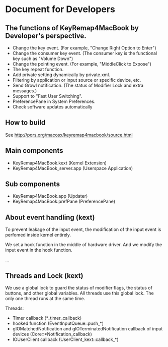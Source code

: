 Document for Developers
=======================

The functions of KeyRemap4MacBook by Developer's perspective.
-------------------------------------------------------------

* Change the key event. (For example, "Change Right Option to Enter")
* Change the consumer key event. (The consumer key is the functional key such as "Volume Down")
* Change the pointing event. (For example, "MiddleClick to Expose")
* The key repeat function.
* Add private setting dynamically by private.xml.
* Filtering by application or input source or specific device, etc.
* Send Growl notification. (The status of Modifier Lock and extra messages.)
* Support to "Fast User Switching".
* PreferencePane in System Preferences.
* Check software updates automatically


How to build
------------
See <http://pqrs.org/macosx/keyremap4macbook/source.html>


Main components
---------------
* KeyRemap4MacBook.kext (Kernel Extension)
* KeyRemap4MacBook_server.app (Userspace Application)


Sub components
--------------
* KeyRemap4MacBook.app (Updater)
* KeyRemap4MacBook.prefPane (PreferencePane)


About event handling (kext)
---------------------------
To prevent leakage of the input event, the modification of the input event is perfomed inside kernel entirely.

We set a hook function in the middle of hardware driver.
And we modify the input event in the hook function.

...


Threads and Lock (kext)
-----------------------
We use a global lock to guard the status of modifier flags, the status of buttons, and other global variables.
All threads use this global lock. The only one thread runs at the same time.

Threads:

* Timer callback (*_timer_callback)
* hooked function (EventInputQueue::push_*)
* gIOMatchedNotification and gIOTerminatedNotification callback of input devices (Core::*Notification_callback)
* IOUserClient callback (UserClient_kext::callback_*)
